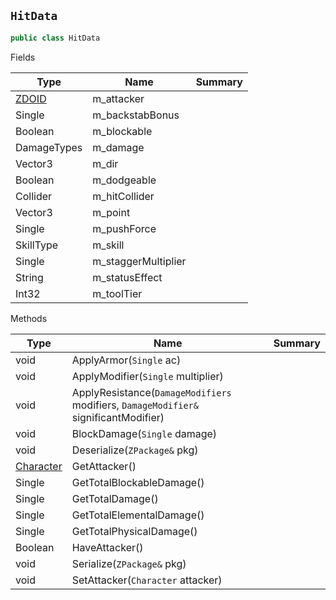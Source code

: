 ## `HitData`

```csharp
public class HitData

```

Fields

| Type | Name | Summary | 
| --- | --- | --- | 
| [ZDOID](./ZDOID.md) | m_attacker |  | 
| Single | m_backstabBonus |  | 
| Boolean | m_blockable |  | 
| DamageTypes | m_damage |  | 
| Vector3 | m_dir |  | 
| Boolean | m_dodgeable |  | 
| Collider | m_hitCollider |  | 
| Vector3 | m_point |  | 
| Single | m_pushForce |  | 
| SkillType | m_skill |  | 
| Single | m_staggerMultiplier |  | 
| String | m_statusEffect |  | 
| Int32 | m_toolTier |  | 


Methods

| Type | Name | Summary | 
| --- | --- | --- | 
| void | ApplyArmor(`Single` ac) |  | 
| void | ApplyModifier(`Single` multiplier) |  | 
| void | ApplyResistance(`DamageModifiers` modifiers, `DamageModifier&` significantModifier) |  | 
| void | BlockDamage(`Single` damage) |  | 
| void | Deserialize(`ZPackage&` pkg) |  | 
| [Character](./Character.md) | GetAttacker() |  | 
| Single | GetTotalBlockableDamage() |  | 
| Single | GetTotalDamage() |  | 
| Single | GetTotalElementalDamage() |  | 
| Single | GetTotalPhysicalDamage() |  | 
| Boolean | HaveAttacker() |  | 
| void | Serialize(`ZPackage&` pkg) |  | 
| void | SetAttacker(`Character` attacker) |  | 


